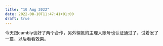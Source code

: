```yaml
---
title: "10 Aug 2022"
date: 2022-08-10T11:47:41+01:00
draft: true
---
```



今天跟cambly谈好了两个合作，另外翎氪的主理人账号也认证通过了，试着发了一篇，以后看看效果。
